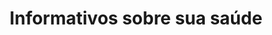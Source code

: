 ---
title: Informativos sobre sua saúde
description: >-
  Veja e baixe os principais informativos da Clínica MD Frossard Odontologia. 
layout: mdf_informativos
active_menu: informativos
---